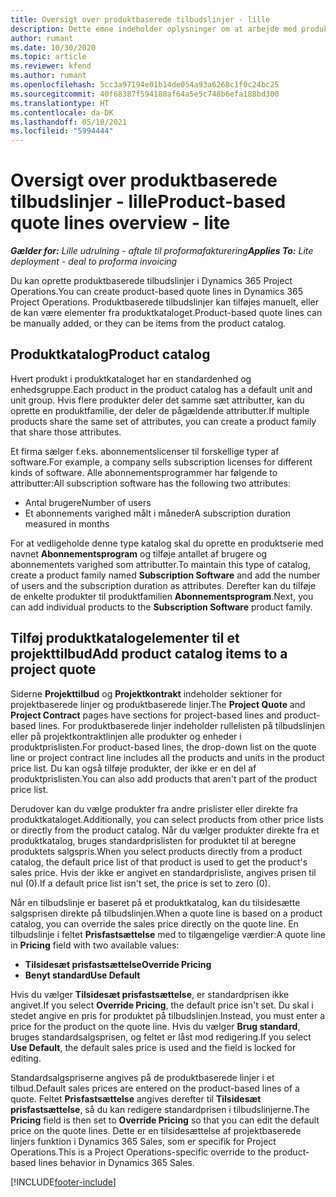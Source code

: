 ```yaml
---
title: Oversigt over produktbaserede tilbudslinjer - lille
description: Dette emne indeholder oplysninger om at arbejde med produktbaserede tilbudslinjer.
author: rumant
ms.date: 10/30/2020
ms.topic: article
ms.reviewer: kfend
ms.author: rumant
ms.openlocfilehash: 5cc3a97194e01b14de054a93a6268c1f0c24bc25
ms.sourcegitcommit: 40f68387f594180af64a5e5c748b6efa188bd300
ms.translationtype: HT
ms.contentlocale: da-DK
ms.lasthandoff: 05/10/2021
ms.locfileid: "5994444"
---
```

# <a name="product-based-quote-lines-overview---lite"></a><span data-ttu-id="31b3b-103">Oversigt over produktbaserede tilbudslinjer - lille</span><span class="sxs-lookup"><span data-stu-id="31b3b-103">Product-based quote lines overview - lite</span></span>

<span data-ttu-id="31b3b-104">_**Gælder for:** Lille udrulning - aftale til proformafakturering_</span><span class="sxs-lookup"><span data-stu-id="31b3b-104">_**Applies To:** Lite deployment - deal to proforma invoicing_</span></span>

<span data-ttu-id="31b3b-105">Du kan oprette produktbaserede tilbudslinjer i Dynamics 365 Project Operations.</span><span class="sxs-lookup"><span data-stu-id="31b3b-105">You can create product-based quote lines in Dynamics 365 Project Operations.</span></span> <span data-ttu-id="31b3b-106">Produktbaserede tilbudslinjer kan tilføjes manuelt, eller de kan være elementer fra produktkataloget.</span><span class="sxs-lookup"><span data-stu-id="31b3b-106">Product-based quote lines can be manually added, or they can be items from the product catalog.</span></span>

## <a name="product-catalog"></a><span data-ttu-id="31b3b-107">Produktkatalog</span><span class="sxs-lookup"><span data-stu-id="31b3b-107">Product catalog</span></span>

<span data-ttu-id="31b3b-108">Hvert produkt i produktkataloget har en standardenhed og enhedsgruppe.</span><span class="sxs-lookup"><span data-stu-id="31b3b-108">Each product in the product catalog has a default unit and unit group.</span></span> <span data-ttu-id="31b3b-109">Hvis flere produkter deler det samme sæt attributter, kan du oprette en produktfamilie, der deler de pågældende attributter.</span><span class="sxs-lookup"><span data-stu-id="31b3b-109">If multiple products share the same set of attributes, you can create a product family that share those attributes.</span></span> 

<span data-ttu-id="31b3b-110">Et firma sælger f.eks. abonnementslicenser til forskellige typer af software.</span><span class="sxs-lookup"><span data-stu-id="31b3b-110">For example, a company sells subscription licenses for different kinds of software.</span></span> <span data-ttu-id="31b3b-111">Alle abonnementsprogrammer har følgende to attributter:</span><span class="sxs-lookup"><span data-stu-id="31b3b-111">All subscription software has the following two attributes:</span></span>

- <span data-ttu-id="31b3b-112">Antal brugere</span><span class="sxs-lookup"><span data-stu-id="31b3b-112">Number of users</span></span>
- <span data-ttu-id="31b3b-113">Et abonnements varighed målt i måneder</span><span class="sxs-lookup"><span data-stu-id="31b3b-113">A subscription duration measured in months</span></span>

<span data-ttu-id="31b3b-114">For at vedligeholde denne type katalog skal du oprette en produktserie med navnet **Abonnementsprogram** og tilføje antallet af brugere og abonnementets varighed som attributter.</span><span class="sxs-lookup"><span data-stu-id="31b3b-114">To maintain this type of catalog, create a product family named **Subscription Software** and add the number of users and the subscription duration as attributes.</span></span> <span data-ttu-id="31b3b-115">Derefter kan du tilføje de enkelte produkter til produktfamilien **Abonnementsprogram**.</span><span class="sxs-lookup"><span data-stu-id="31b3b-115">Next, you can add individual products to the **Subscription Software** product family.</span></span>

## <a name="add-product-catalog-items-to-a-project-quote"></a><span data-ttu-id="31b3b-116">Tilføj produktkatalogelementer til et projekttilbud</span><span class="sxs-lookup"><span data-stu-id="31b3b-116">Add product catalog items to a project quote</span></span>

<span data-ttu-id="31b3b-117">Siderne **Projekttilbud** og **Projektkontrakt** indeholder sektioner for projektbaserede linjer og produktbaserede linjer.</span><span class="sxs-lookup"><span data-stu-id="31b3b-117">The **Project Quote** and **Project Contract** pages have sections for project-based lines and product-based lines.</span></span> <span data-ttu-id="31b3b-118">For produktbaserede linjer indeholder rullelisten på tilbudslinjen eller på projektkontraktlinjen alle produkter og enheder i produktprislisten.</span><span class="sxs-lookup"><span data-stu-id="31b3b-118">For product-based lines, the drop-down list on the quote line or project contract line includes all the products and units in the product price list.</span></span> <span data-ttu-id="31b3b-119">Du kan også tilføje produkter, der ikke er en del af produktprislisten.</span><span class="sxs-lookup"><span data-stu-id="31b3b-119">You can also add products that aren't part of the product price list.</span></span>

<span data-ttu-id="31b3b-120">Derudover kan du vælge produkter fra andre prislister eller direkte fra produktkataloget.</span><span class="sxs-lookup"><span data-stu-id="31b3b-120">Additionally, you can select products from other price lists or directly from the product catalog.</span></span> <span data-ttu-id="31b3b-121">Når du vælger produkter direkte fra et produktkatalog, bruges standardprislisten for produktet til at beregne produktets salgspris.</span><span class="sxs-lookup"><span data-stu-id="31b3b-121">When you select products directly from a product catalog, the default price list of that product is used to get the product's sales price.</span></span> <span data-ttu-id="31b3b-122">Hvis der ikke er angivet en standardprisliste, angives prisen til nul (0).</span><span class="sxs-lookup"><span data-stu-id="31b3b-122">If a default price list isn't set, the price is set to zero (0).</span></span>

<span data-ttu-id="31b3b-123">Når en tilbudslinje er baseret på et produktkatalog, kan du tilsidesætte salgsprisen direkte på tilbudslinjen.</span><span class="sxs-lookup"><span data-stu-id="31b3b-123">When a quote line is based on a product catalog, you can override the sales price directly on the quote line.</span></span> <span data-ttu-id="31b3b-124">En tilbudslinje i feltet **Prisfastsættelse** med to tilgængelige værdier:</span><span class="sxs-lookup"><span data-stu-id="31b3b-124">A quote line in **Pricing** field with two available values:</span></span>

- <span data-ttu-id="31b3b-125">**Tilsidesæt prisfastsættelse**</span><span class="sxs-lookup"><span data-stu-id="31b3b-125">**Override Pricing**</span></span>
- <span data-ttu-id="31b3b-126">**Benyt standard**</span><span class="sxs-lookup"><span data-stu-id="31b3b-126">**Use Default**</span></span>

<span data-ttu-id="31b3b-127">Hvis du vælger **Tilsidesæt prisfastsættelse**, er standardprisen ikke angivet.</span><span class="sxs-lookup"><span data-stu-id="31b3b-127">If you select **Override Pricing**, the default price isn't set.</span></span> <span data-ttu-id="31b3b-128">Du skal i stedet angive en pris for produktet på tilbudslinjen.</span><span class="sxs-lookup"><span data-stu-id="31b3b-128">Instead, you must enter a price for the product on the quote line.</span></span> <span data-ttu-id="31b3b-129">Hvis du vælger **Brug standard**, bruges standardsalgsprisen, og feltet er låst mod redigering.</span><span class="sxs-lookup"><span data-stu-id="31b3b-129">If you select **Use Default**, the default sales price is used and the field is locked for editing.</span></span>

<span data-ttu-id="31b3b-130">Standardsalgspriserne angives på de produktbaserede linjer i et tilbud.</span><span class="sxs-lookup"><span data-stu-id="31b3b-130">Default sales prices are entered on the product-based lines of a quote.</span></span> <span data-ttu-id="31b3b-131">Feltet **Prisfastsættelse** angives derefter til **Tilsidesæt prisfastsættelse**, så du kan redigere standardprisen i tilbudslinjerne.</span><span class="sxs-lookup"><span data-stu-id="31b3b-131">The **Pricing** field is then set to **Override Pricing** so that you can edit the default price on the quote lines.</span></span> <span data-ttu-id="31b3b-132">Dette er en tilsidesættelse af projektbaserede linjers funktion i Dynamics 365 Sales, som er specifik for Project Operations.</span><span class="sxs-lookup"><span data-stu-id="31b3b-132">This is a Project Operations-specific override to the product-based lines behavior in Dynamics 365 Sales.</span></span>


[!INCLUDE[footer-include](../../includes/footer-banner.md)]